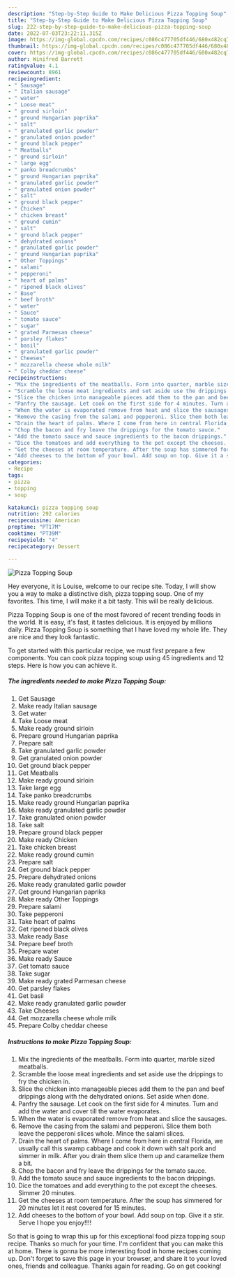 ```yaml
---
description: "Step-by-Step Guide to Make Delicious Pizza Topping Soup"
title: "Step-by-Step Guide to Make Delicious Pizza Topping Soup"
slug: 222-step-by-step-guide-to-make-delicious-pizza-topping-soup
date: 2022-07-03T23:22:11.315Z
image: https://img-global.cpcdn.com/recipes/c086c477705df446/680x482cq70/pizza-topping-soup-recipe-main-photo.jpg
thumbnail: https://img-global.cpcdn.com/recipes/c086c477705df446/680x482cq70/pizza-topping-soup-recipe-main-photo.jpg
cover: https://img-global.cpcdn.com/recipes/c086c477705df446/680x482cq70/pizza-topping-soup-recipe-main-photo.jpg
author: Winifred Barrett
ratingvalue: 4.1
reviewcount: 8961
recipeingredient:
- " Sausage"
- " Italian sausage"
- " water"
- " Loose meat"
- " ground sirloin"
- " ground Hungarian paprika"
- " salt"
- " granulated garlic powder"
- " granulated onion powder"
- " ground black pepper"
- " Meatballs"
- " ground sirloin"
- " large egg"
- " panko breadcrumbs"
- " ground Hungarian paprika"
- " granulated garlic powder"
- " granulated onion powder"
- " salt"
- " ground black pepper"
- " Chicken"
- " chicken breast"
- " ground cumin"
- " salt"
- " ground black pepper"
- " dehydrated onions"
- " granulated garlic powder"
- " ground Hungarian paprika"
- " Other Toppings"
- " salami"
- " pepperoni"
- " heart of palms"
- " ripened black olives"
- " Base"
- " beef broth"
- " water"
- " Sauce"
- " tomato sauce"
- " sugar"
- " grated Parmesan cheese"
- " parsley flakes"
- " basil"
- " granulated garlic powder"
- " Cheeses"
- " mozzarella cheese whole milk"
- " Colby cheddar cheese"
recipeinstructions:
- "Mix the ingredients of the meatballs. Form into quarter, marble sized meatballs."
- "Scramble the loose meat ingredients and set aside use the drippings to fry the chicken in."
- "Slice the chicken into manageable pieces add them to the pan and beef drippings along with the dehydrated onions. Set aside when done."
- "Panfry the sausage. Let cook on the first side for 4 minutes. Turn and add the water and cover till the water evaporates."
- "When the water is evaporated remove from heat and slice the sausages."
- "Remove the casing from the salami and pepperoni. Slice them both leave the pepperoni slices whole. Mince the salami slices."
- "Drain the heart of palms. Where I come from here in central Florida, we usually call this swamp cabbage and cook it down with salt pork and simmer in milk. After you drain them slice them up and caramelize them a bit."
- "Chop the bacon and fry leave the drippings for the tomato sauce."
- "Add the tomato sauce and sauce ingredients to the bacon drippings."
- "Dice the tomatoes and add everything to the pot except the cheeses. Simmer 20 minutes."
- "Get the cheeses at room temperature. After the soup has simmered for 20 minutes let it rest covered for 15 minutes."
- "Add cheeses to the bottom of your bowl. Add soup on top. Give it a stir. Serve I hope you enjoy!!!!"
categories:
- Recipe
tags:
- pizza
- topping
- soup

katakunci: pizza topping soup 
nutrition: 292 calories
recipecuisine: American
preptime: "PT17M"
cooktime: "PT39M"
recipeyield: "4"
recipecategory: Dessert

---
```



![Pizza Topping Soup](https://img-global.cpcdn.com/recipes/c086c477705df446/680x482cq70/pizza-topping-soup-recipe-main-photo.jpg)

Hey everyone, it is Louise, welcome to our recipe site. Today, I will show you a way to make a distinctive dish, pizza topping soup. One of my favorites. This time, I will make it a bit tasty. This will be really delicious.

Pizza Topping Soup is one of the most favored of recent trending foods in the world. It is easy, it's fast, it tastes delicious. It is enjoyed by millions daily. Pizza Topping Soup is something that I have loved my whole life. They are nice and they look fantastic.




To get started with this particular recipe, we must first prepare a few components. You can cook pizza topping soup using 45 ingredients and 12 steps. Here is how you can achieve it.

<!--inarticleads1-->

##### The ingredients needed to make Pizza Topping Soup:

1. Get  Sausage
1. Make ready  Italian sausage
1. Get  water
1. Take  Loose meat
1. Make ready  ground sirloin
1. Prepare  ground Hungarian paprika
1. Prepare  salt
1. Take  granulated garlic powder
1. Get  granulated onion powder
1. Get  ground black pepper
1. Get  Meatballs
1. Make ready  ground sirloin
1. Take  large egg
1. Take  panko breadcrumbs
1. Make ready  ground Hungarian paprika
1. Make ready  granulated garlic powder
1. Take  granulated onion powder
1. Take  salt
1. Prepare  ground black pepper
1. Make ready  Chicken
1. Take  chicken breast
1. Make ready  ground cumin
1. Prepare  salt
1. Get  ground black pepper
1. Prepare  dehydrated onions
1. Make ready  granulated garlic powder
1. Get  ground Hungarian paprika
1. Make ready  Other Toppings
1. Prepare  salami
1. Take  pepperoni
1. Take  heart of palms
1. Get  ripened black olives
1. Make ready  Base
1. Prepare  beef broth
1. Prepare  water
1. Make ready  Sauce
1. Get  tomato sauce
1. Take  sugar
1. Make ready  grated Parmesan cheese
1. Get  parsley flakes
1. Get  basil
1. Make ready  granulated garlic powder
1. Take  Cheeses
1. Get  mozzarella cheese whole milk
1. Prepare  Colby cheddar cheese




<!--inarticleads2-->

##### Instructions to make Pizza Topping Soup:

1. Mix the ingredients of the meatballs. Form into quarter, marble sized meatballs.
1. Scramble the loose meat ingredients and set aside use the drippings to fry the chicken in.
1. Slice the chicken into manageable pieces add them to the pan and beef drippings along with the dehydrated onions. Set aside when done.
1. Panfry the sausage. Let cook on the first side for 4 minutes. Turn and add the water and cover till the water evaporates.
1. When the water is evaporated remove from heat and slice the sausages.
1. Remove the casing from the salami and pepperoni. Slice them both leave the pepperoni slices whole. Mince the salami slices.
1. Drain the heart of palms. Where I come from here in central Florida, we usually call this swamp cabbage and cook it down with salt pork and simmer in milk. After you drain them slice them up and caramelize them a bit.
1. Chop the bacon and fry leave the drippings for the tomato sauce.
1. Add the tomato sauce and sauce ingredients to the bacon drippings.
1. Dice the tomatoes and add everything to the pot except the cheeses. Simmer 20 minutes.
1. Get the cheeses at room temperature. After the soup has simmered for 20 minutes let it rest covered for 15 minutes.
1. Add cheeses to the bottom of your bowl. Add soup on top. Give it a stir. Serve I hope you enjoy!!!!




So that is going to wrap this up for this exceptional food pizza topping soup recipe. Thanks so much for your time. I'm confident that you can make this at home. There is gonna be more interesting food in home recipes coming up. Don't forget to save this page in your browser, and share it to your loved ones, friends and colleague. Thanks again for reading. Go on get cooking!
